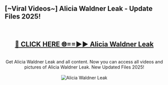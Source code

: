 <h2>[~Viral Videos~] Alicia Waldner Leak - Update Files 2025!</h2>
<br>
<div align="center">
<h2><a href="https://betterlinks.top/A2PfLJ" rel="nofollow">🔴 CLICK HERE 🌐==►► Alicia Waldner Leak</a></h2>
<br>
Get Alicia Waldner Leak and all content. Now you can access all videos and pictures of Alicia Waldner Leak. New Updated Files 2025!
<br>
<br>
<a href="https://betterlinks.top/A2PfLJ" rel="nofollow" data-target="animated-image.originalLink"><img src="https://i.ibb.co.com/WyWwxjT/player-gif2.gif" alt="Alicia Waldner Leak" style="max-width: 100%; display: inline-block;" data-target="animated-image.originalImage"></a>
</div>
<br>
